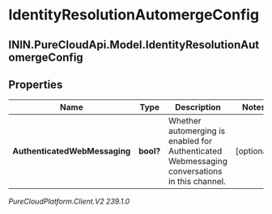 # IdentityResolutionAutomergeConfig

## ININ.PureCloudApi.Model.IdentityResolutionAutomergeConfig

## Properties

|Name | Type | Description | Notes|
|------------ | ------------- | ------------- | -------------|
| **AuthenticatedWebMessaging** | **bool?** | Whether automerging is enabled for Authenticated Webmessaging conversations in this channel. | [optional] |



_PureCloudPlatform.Client.V2 239.1.0_

